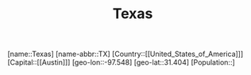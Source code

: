 ﻿---
title: "Texas"
location: [31.404,-97.548]
type: State
tags:
- geo/State


SpocWebEntityId: 36069
isDeleted: false
confidential: public

---
[name::Texas]
[name-abbr::TX]
[Country::[[United_States_of_America]]]
[Capital::[[Austin]]]
[geo-lon::-97.548]
[geo-lat::31.404]
[Population::]

